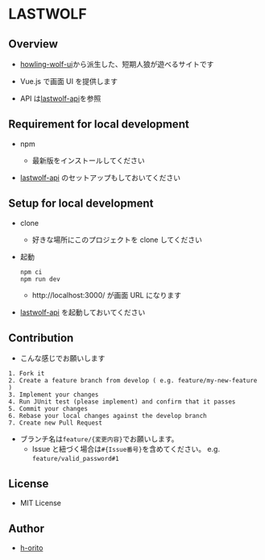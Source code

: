 # LASTWOLF

## Overview

- [howling-wolf-ui](https://github.com/h-orito/howling-wolf-ui)から派生した、短期人狼が遊べるサイトです

- Vue.js で画面 UI を提供します

- API は[lastwolf-api](https://github.com/h-orito/lastwolf-api)を参照

## Requirement for local development

- npm

  - 最新版をインストールしてください

- [lastwolf-api](https://github.com/h-orito/lastwolf-api) のセットアップもしておいてください

## Setup for local development

- clone

  - 好きな場所にこのプロジェクトを clone してください

- 起動

  ```
  npm ci
  npm run dev
  ```

  - http://localhost:3000/ が画面 URL になります

- [lastwolf-api](https://github.com/h-orito/lastwolf-api) を起動しておいてください

## Contribution

- こんな感じでお願いします

```
1. Fork it
2. Create a feature branch from develop ( e.g. feature/my-new-feature )
3. Implement your changes
4. Run JUnit test (please implement) and confirm that it passes
5. Commit your changes
6. Rebase your local changes against the develop branch
7. Create new Pull Request
```

- ブランチ名は`feature/{変更内容}`でお願いします。
  - Issue と紐づく場合は`#{Issue番号}`を含めてください。 e.g. `feature/valid_password#1`

## License

- MIT License

## Author

- [h-orito](https://github.com/h-orito/)
